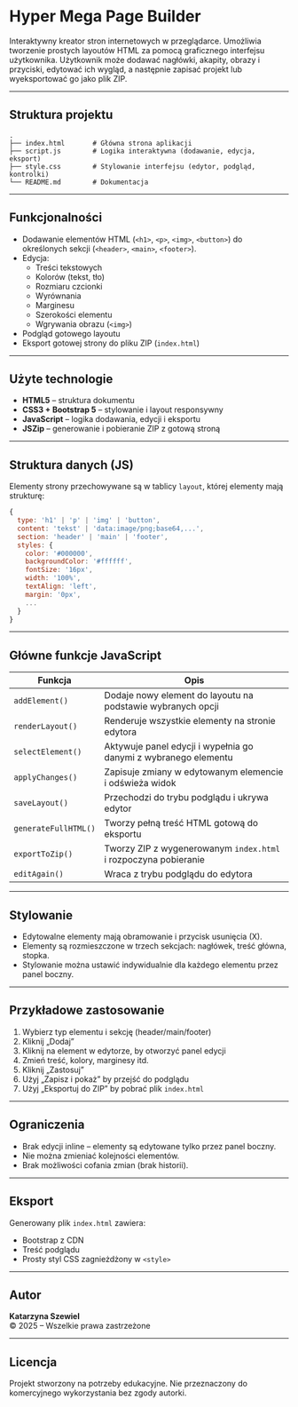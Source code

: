 
# Hyper Mega Page Builder

Interaktywny kreator stron internetowych w przeglądarce. Umożliwia tworzenie prostych layoutów HTML za pomocą graficznego interfejsu użytkownika. Użytkownik może dodawać nagłówki, akapity, obrazy i przyciski, edytować ich wygląd, a następnie zapisać projekt lub wyeksportować go jako plik ZIP.

---

## Struktura projektu

```
.
├── index.html       # Główna strona aplikacji
├── script.js        # Logika interaktywna (dodawanie, edycja, eksport)
├── style.css        # Stylowanie interfejsu (edytor, podgląd, kontrolki)
└── README.md        # Dokumentacja
```

---

## Funkcjonalności

- Dodawanie elementów HTML (`<h1>`, `<p>`, `<img>`, `<button>`) do określonych sekcji (`<header>`, `<main>`, `<footer>`).
- Edycja:
  - Treści tekstowych
  - Kolorów (tekst, tło)
  - Rozmiaru czcionki
  - Wyrównania
  - Marginesu
  - Szerokości elementu
  - Wgrywania obrazu (`<img>`)
- Podgląd gotowego layoutu
- Eksport gotowej strony do pliku ZIP (`index.html`)

---

## Użyte technologie

- **HTML5** – struktura dokumentu
- **CSS3 + Bootstrap 5** – stylowanie i layout responsywny
- **JavaScript** – logika dodawania, edycji i eksportu
- **JSZip** – generowanie i pobieranie ZIP z gotową stroną

---

## Struktura danych (JS)

Elementy strony przechowywane są w tablicy `layout`, której elementy mają strukturę:

```js
{
  type: 'h1' | 'p' | 'img' | 'button',
  content: 'tekst' | 'data:image/png;base64,...',
  section: 'header' | 'main' | 'footer',
  styles: {
    color: '#000000',
    backgroundColor: '#ffffff',
    fontSize: '16px',
    width: '100%',
    textAlign: 'left',
    margin: '0px',
    ...
  }
}
```

---

## Główne funkcje JavaScript

| Funkcja             | Opis                                                                 |
|---------------------|----------------------------------------------------------------------|
| `addElement()`      | Dodaje nowy element do layoutu na podstawie wybranych opcji          |
| `renderLayout()`    | Renderuje wszystkie elementy na stronie edytora                      |
| `selectElement()`   | Aktywuje panel edycji i wypełnia go danymi z wybranego elementu      |
| `applyChanges()`    | Zapisuje zmiany w edytowanym elemencie i odświeża widok              |
| `saveLayout()`      | Przechodzi do trybu podglądu i ukrywa edytor                         |
| `generateFullHTML()`| Tworzy pełną treść HTML gotową do eksportu                           |
| `exportToZip()`     | Tworzy ZIP z wygenerowanym `index.html` i rozpoczyna pobieranie      |
| `editAgain()`       | Wraca z trybu podglądu do edytora                                    |

---

## Stylowanie

- Edytowalne elementy mają obramowanie i przycisk usunięcia (X).
- Elementy są rozmieszczone w trzech sekcjach: nagłówek, treść główna, stopka.
- Stylowanie można ustawić indywidualnie dla każdego elementu przez panel boczny.

---

## Przykładowe zastosowanie

1. Wybierz typ elementu i sekcję (header/main/footer)
2. Kliknij „Dodaj”
3. Kliknij na element w edytorze, by otworzyć panel edycji
4. Zmień treść, kolory, marginesy itd.
5. Kliknij „Zastosuj”
6. Użyj „Zapisz i pokaż” by przejść do podglądu
7. Użyj „Eksportuj do ZIP” by pobrać plik `index.html`

---

## Ograniczenia

- Brak edycji inline – elementy są edytowane tylko przez panel boczny.
- Nie można zmieniać kolejności elementów.
- Brak możliwości cofania zmian (brak historii).

---

## Eksport

Generowany plik `index.html` zawiera:

- Bootstrap z CDN
- Treść podglądu
- Prosty styl CSS zagnieżdżony w `<style>`

---

## Autor

**Katarzyna Szewiel**  
© 2025 – Wszelkie prawa zastrzeżone

---

## Licencja

Projekt stworzony na potrzeby edukacyjne. Nie przeznaczony do komercyjnego wykorzystania bez zgody autorki.

